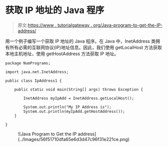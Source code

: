 # 获取 IP 地址的 Java 程序

> 原文:[https://www . tutorialgateway . org/Java-program-to-get-the-IP-address/](https://www.tutorialgateway.org/java-program-to-get-the-ip-address/)

用一个例子编写一个获取 IP 地址的 Java 程序。在 Java 中，InetAddress 类拥有所有必需的互联网协议(IP)地址信息。因此，我们使用 getLocalHost 方法获取本地主机地址，使用 getHostAddress 方法获取 IP 地址。

```
package NumPrograms;

import java.net.InetAddress;

public class IpAddress1 {

	public static void main(String[] args) throws Exception {

		InetAddress myIpAdd = InetAddress.getLocalHost();

		System.out.println("My IP Address is");
		System.out.println(myIpAdd.getHostAddress());
	}

}
```

<figure class="wp-block-image size-large">![Java Program to Get the IP address](../Images/56f51710dfa65e6d3d47c96f31e221ce.png)</figure>